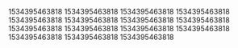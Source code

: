 1534395463818
1534395463818
1534395463818
1534395463818
1534395463818
1534395463818
1534395463818
1534395463818
1534395463818
1534395463818
1534395463818
1534395463818
1534395463818
1534395463818
1534395463818